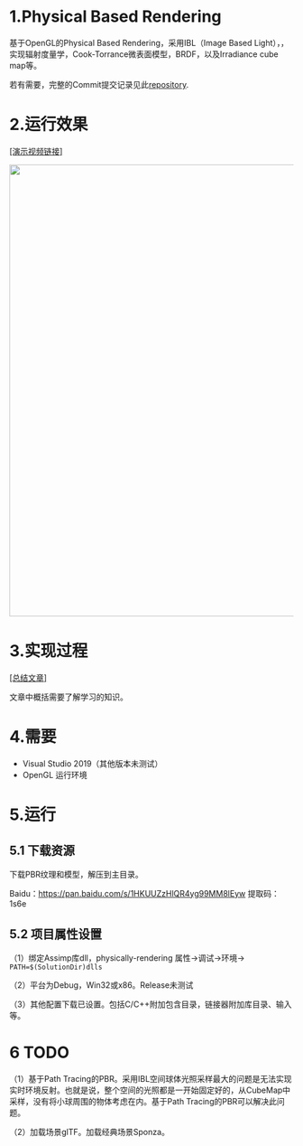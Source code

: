 # 1.Physical Based Rendering

基于OpenGL的Physical Based Rendering，采用IBL（Image Based Light），，实现辐射度量学，Cook-Torrance微表面模型，BRDF，以及Irradiance cube map等。

若有需要，完整的Commit提交记录见此[repository](https://github.com/douysu/physically-rendering).

# 2.运行效果

[[演示视频链接]](https://www.bilibili.com/video/BV1TV411z7qe)

<img src="./result/PBR-OpenGL.png" width=800 >

# 3.实现过程

[[总结文章]](https://zhuanlan.zhihu.com/p/176474625)

文章中概括需要了解学习的知识。

# 4.需要

- Visual Studio 2019（其他版本未测试）
- OpenGL 运行环境

# 5.运行

## 5.1 下载资源

下载PBR纹理和模型，解压到主目录。

Baidu：https://pan.baidu.com/s/1HKUUZzHlQR4yg99MM8lEyw 提取码：1s6e

## 5.2 项目属性设置

（1）绑定Assimp库dll，physically-rendering 属性->调试->环境-> ``PATH=$(SolutionDir)dlls``

（2）平台为Debug，Win32或x86。Release未测试

（3）其他配置下载已设置。包括C/C++附加包含目录，链接器附加库目录、输入等。

# 6 TODO

（1）基于Path Tracing的PBR。采用IBL空间球体光照采样最大的问题是无法实现实时环境反射。也就是说，整个空间的光照都是一开始固定好的，从CubeMap中采样，没有将小球周围的物体考虑在内。基于Path Tracing的PBR可以解决此问题。

（2）加载场景glTF。加载经典场景Sponza。
